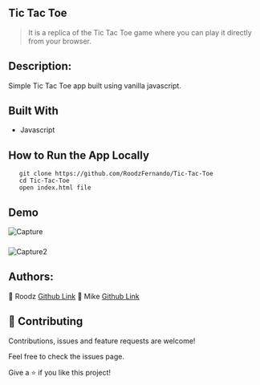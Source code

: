## Tic Tac Toe
> It is a replica of the Tic Tac Toe game where you can play it directly from your browser.

## Description:

 Simple Tic Tac Toe app built using vanilla javascript.

## Built With
- Javascript

## How to Run the App Locally
```
   git clone https://github.com/RoodzFernando/Tic-Tac-Toe
   cd Tic-Tac-Toe
   open index.html file

```
## Demo
![Capture](https://user-images.githubusercontent.com/50186903/82951160-af0b5680-9f74-11ea-87f8-75266bcb7d05.PNG)

###

![Capture2](https://user-images.githubusercontent.com/50186903/82951494-453f7c80-9f75-11ea-8bc4-cbcf9584ae10.PNG)


## Authors:
👤 Roodz
[Github Link](https://github.com/RoodzFernando)
👤 Mike
[Github  Link](https://github.com/MarvellousUbani)

## 🤝 Contributing
Contributions, issues and feature requests are welcome!

Feel free to check the issues page.


Give a ⭐️ if you like this project!